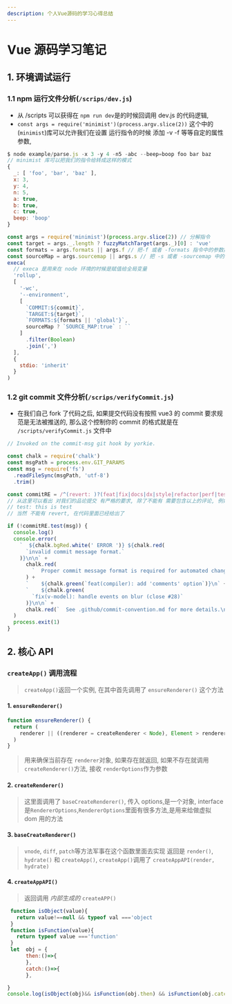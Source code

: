 ```yaml
---
description: 个人Vue源码的学习心得总结
---
```


# Vue 源码学习笔记

## 1. 环境调试运行

### 1.1 npm 运行文件分析\(`/scrips/dev.js`\)

* 从 /scripts 可以获得在 `npm run dev`是的时候回调用 dev.js 的代码逻辑,
* `const args = require('minimist')(process.argv.slice(2))` 这个中的\(`minimist`\)库可以允许我们在设置 运行指令的时候 添加 -v -f 等等自定的属性参数,

```javascript
$ node example/parse.js -x 3 -y 4 -n5 -abc --beep=boop foo bar baz
// minimist 库可以把我们的指令给转成这样的模式
{
  _: [ 'foo', 'bar', 'baz' ],
  x: 3,
  y: 4,
  n: 5,
  a: true,
  b: true,
  c: true,
  beep: 'boop' 
}
```

```javascript
const args = require('minimist')(process.argv.slice(2)) // 分解指令
const target = args._.length ? fuzzyMatchTarget(args._)[0] : 'vue'
const formats = args.formats || args.f // 把-f 或者 -formats 指令中的参数提取出来
const sourceMap = args.sourcemap || args.s // 把 -s 或者 -sourcemap 中的参数提取出了, 在 rollup 打包的时候, vue3 根据你这个参数决定是否生成 sourcemap
execa(
  // execa 是用来在 node 环境的时候是赋值给全局变量
  'rollup',
  [
    '-wc',
    '--environment',
    [
      `COMMIT:${commit}`,
      `TARGET:${target}`,
      `FORMATS:${formats || 'global'}`,
      sourceMap ? `SOURCE_MAP:true` : ``
    ]
      .filter(Boolean)
      .join(',')
  ],
  {
    stdio: 'inherit'
  }
)
```

### 1.2 git commit 文件分析\(`/scrips/verifyCommit.js`\)

* 在我们自己 fork 了代码之后, 如果提交代码没有按照 vue3 的 commit 要求规范是无法被推送的, 那么这个控制你的 commit 的格式就是在 `/scripts/verifyCommit.js` 文件中

```javascript
// Invoked on the commit-msg git hook by yorkie.

const chalk = require('chalk')
const msgPath = process.env.GIT_PARAMS
const msg = require('fs')
  .readFileSync(msgPath, 'utf-8')
  .trim()

const commitRE = /^(revert: )?(feat|fix|docs|dx|style|refactor|perf|test|workflow|build|ci|chore|types|wip|release)(\(.+\))?: .{1,50}/
// 从这里可以看出 对我们的品论提交 有严格的要求, 除了不能有 需要包含以上的评论, 例如:
// test: this is test
// 当然 不能有 revert, 在代码里面已经给出了

if (!commitRE.test(msg)) {
  console.log()
  console.error(
    `  ${chalk.bgRed.white(' ERROR ')} ${chalk.red(
      `invalid commit message format.`
    )}\n\n` +
      chalk.red(
        `  Proper commit message format is required for automated changelog generation. Examples:\n\n`
      ) +
      `    ${chalk.green(`feat(compiler): add 'comments' option`)}\n` +
      `    ${chalk.green(
        `fix(v-model): handle events on blur (close #28)`
      )}\n\n` +
      chalk.red(`  See .github/commit-convention.md for more details.\n`)
  )
  process.exit(1)
}
```

## 2. 核心 API

### `createApp()` 调用流程

> `createApp()`返回一个实例, 在其中首先调用了 `ensureRenderer()` 这个方法

#### 1. `ensureRenderer()`

```javascript
function ensureRenderer() {
  return (
    renderer || ((renderer = createRenderer < Node), Element > rendererOptions) // 此方式能够确保 生成唯一的 renderer 对象在全局里面
  )
}
```

> 用来确保当前存在 `renderer`对象, 如果存在就返回, 如果不存在就调用`createRenderer()`方法, 接收 `renderOptions`作为参数

#### 2. `createRenderer()`

> 这里面调用了 `baseCreateRenderer()`, 传入 options,是一个对象, interface 是`RendererOptions`,`RendererOptions`里面有很多方法,是用来给做虚拟 dom 用的方法

#### 3. `baseCreateRenderer()`

> `vnode`, `diff`, `patch`等方法军事在这个函数里面去实现 返回是 `render()`, `hydrate()` 和 `createApp()`, `createApp()`调用了 `createAppAPI(render, hydrate)`

#### 4. `createAppAPI()`

> 返回调用 _内部生成的_ `createAPP()`

```javascript
 function isObject(value){
   return value!==null && typeof val ==='object
 }
 function isFunction(value){
   return typeof value ==='function'
 }
 let  obj = {
      then:()=>{
      },
      catch:()=>{
      },

}
console.log(isObject(obj)&& isFunction(obj.then) && isFunction(obj.catch))
```

